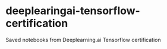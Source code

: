 # deeplearingai-tensorflow-certification
Saved notebooks from Deeplearning.ai Tensorflow certification 
